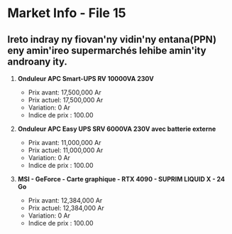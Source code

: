 # Market Info - File 15

## Ireto indray ny fiovan'ny vidin'ny entana(PPN) eny amin'ireo supermarchés lehibe amin'ity androany ity.

1. **Onduleur APC Smart-UPS RV 10000VA 230V**
   - Prix avant: 17,500,000 Ar
   - Prix actuel: 17,500,000 Ar
   - Variation: 0 Ar
   - Indice de prix : 100.00

2. **Onduleur APC Easy UPS SRV 6000VA 230V avec batterie externe**
   - Prix avant: 11,000,000 Ar
   - Prix actuel: 11,000,000 Ar
   - Variation: 0 Ar
   - Indice de prix : 100.00

3. **MSI - GeForce - Carte graphique - RTX 4090 - SUPRIM LIQUID X - 24 Go**
   - Prix avant: 12,384,000 Ar
   - Prix actuel: 12,384,000 Ar
   - Variation: 0 Ar
   - Indice de prix : 100.00

